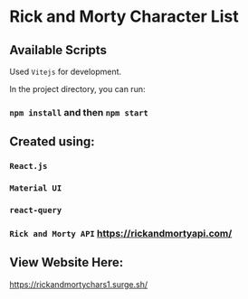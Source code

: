 # Rick and Morty Character List

## Available Scripts
Used `Vitejs` for development.

In the project directory, you can run: 
### `npm install` and then `npm start`

## Created using:
### `React.js`
### `Material UI`
### `react-query`
### `Rick and Morty API` https://rickandmortyapi.com/

## View Website Here:
https://rickandmortychars1.surge.sh/
